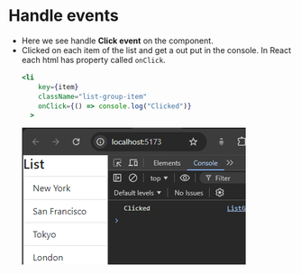 # Handle events
- Here we see handle **Click event** on the component.
- Clicked on each item of the list and get a out put in the console. In React each html has property called `onClick`.
  ``` jsx 
  <li
      key={item}
      className="list-group-item"
      onClick={() => console.log("Clicked")}
    >
  ```
  ![](assets/Pasted%20image%2020240820192554.png)